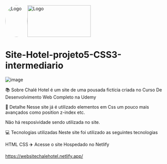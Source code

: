 <div style="display: flex; align-items: center;">
  
  <img src="https://github.com/abraao69/abraao69-portfolio-abraao/blob/master/testinho/portfolio/1679067787215.jpeg" alt="Logo" width="70" height="100" style="border-radius: 100%;">
  <img src="https://github.com/abraao69/ApiRestful-teste/blob/main/logo.png" alt="Logo" width="200" height="100">
<br><br>
</div>

# Site-Hotel-projeto5-CSS3-intermediario


![image](https://user-images.githubusercontent.com/103331086/219091908-719dc5e9-ce2f-4785-997d-6d672ec7000d.png)


📚 Sobre
Chalé Hotel é um site de uma pousada fictícia criada no Curso De Desenvolvimento Web Completo na Udemy

🎨 Detalhe
Nesse site já é utilizado elementos em Css um pouco mais avançados como position z-index etc.

Não há resposividade sendo utilizada no site.

💻 Tecnologias utilizadas
Neste site foi utilizado as seguintes tecnologias

HTML
CSS
✈️ Acesse o site
Hospedado no Netlify

https://websitechalehotel.netlify.app/
